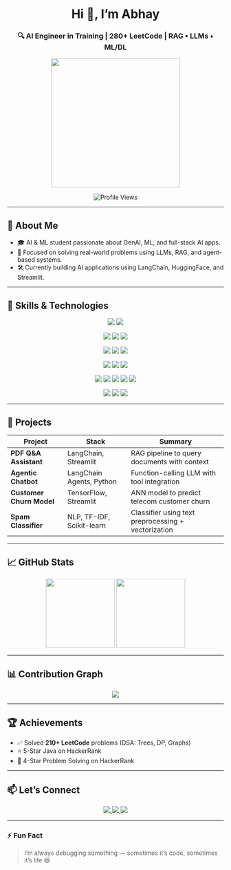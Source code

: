<!-- Banner -->
<h1 align="center">Hi 👋, I’m Abhay</h1>
<h3 align="center">🔍 AI Engineer in Training | 280+ LeetCode | RAG • LLMs • ML/DL</h3>

<p align="center">
  <img src="https://media.giphy.com/media/H7f5ZGjvKXBaLbBigO/giphy.gif" width="300"/>
</p>

<p align="center">
  <img src="https://komarev.com/ghpvc/?username=hey-abhay&label=Profile%20Views&color=0e75b6&style=flat" alt="Profile Views"/>
</p>

---

## 🚀 About Me

- 🎓 AI & ML student passionate about GenAI, ML, and full-stack AI apps.
- 🧠 Focused on solving real-world problems using LLMs, RAG, and agent-based systems.
- 🛠️ Currently building AI applications using LangChain, HuggingFace, and Streamlit.

---

## 🧠 Skills & Technologies

<p align="center">
  <!-- Languages -->
  <img src="https://img.shields.io/badge/-Python-3776AB?logo=python&logoColor=white&style=for-the-badge" />
  <img src="https://img.shields.io/badge/-Java-007396?logo=java&logoColor=white&style=for-the-badge" />
</p>

<p align="center">
  <!-- ML/DL -->
  <img src="https://img.shields.io/badge/-TensorFlow-FF6F00?logo=tensorflow&logoColor=white&style=for-the-badge" />
  <img src="https://img.shields.io/badge/-PyTorch-EE4C2C?logo=pytorch&logoColor=white&style=for-the-badge" />
  <img src="https://img.shields.io/badge/-scikit--learn-F7931E?logo=scikitlearn&logoColor=white&style=for-the-badge" />
</p>

<p align="center">
  <!-- Data Tools -->
  <img src="https://img.shields.io/badge/-NumPy-013243?logo=numpy&logoColor=white&style=for-the-badge" />
  <img src="https://img.shields.io/badge/-Pandas-150458?logo=pandas&logoColor=white&style=for-the-badge" />
  <img src="https://img.shields.io/badge/-Streamlit-FF4B4B?logo=streamlit&logoColor=white&style=for-the-badge" />
</p>

<p align="center">
  <!-- NLP / GenAI -->
  <img src="https://img.shields.io/badge/-HuggingFace-FCC624?logo=huggingface&logoColor=black&style=for-the-badge" />
  <img src="https://img.shields.io/badge/-LangChain-000000?logo=chainlink&logoColor=white&style=for-the-badge" />
  <img src="https://img.shields.io/badge/-OpenAI-412991?logo=openai&logoColor=white&style=for-the-badge" />
</p>

<p align="center">
  <!-- Concepts -->
  <img src="https://img.shields.io/badge/-Machine_Learning-00C7B7?style=for-the-badge" />
  <img src="https://img.shields.io/badge/-Deep_Learning-8E44AD?style=for-the-badge" />
  <img src="https://img.shields.io/badge/-RNN-3498DB?style=for-the-badge" />
  <img src="https://img.shields.io/badge/-LSTM-2ECC71?style=for-the-badge" />
  <img src="https://img.shields.io/badge/-RAG-FF7F50?style=for-the-badge" />
</p>

<p align="center">
  <!-- Tools -->
  <img src="https://img.shields.io/badge/-Git-F05032?logo=git&logoColor=white&style=for-the-badge" />
  <img src="https://img.shields.io/badge/-GitHub-181717?logo=github&logoColor=white&style=for-the-badge" />
  <img src="https://img.shields.io/badge/-VS_Code-007ACC?logo=visualstudiocode&logoColor=white&style=for-the-badge" />
</p>

---

## 🧾 Projects

| Project | Stack | Summary |
|--------|-------|---------|
| **PDF Q&A Assistant** | LangChain, Streamlit | RAG pipeline to query documents with context |
| **Agentic Chatbot** | LangChain Agents, Python | Function-calling LLM with tool integration |
| **Customer Churn Model** | TensorFlow, Streamlit | ANN model to predict telecom customer churn |
| **Spam Classifier** | NLP, TF-IDF, Scikit-learn | Classifier using text preprocessing + vectorization |

---

## 📈 GitHub Stats

<p align="center">
  <img src="https://github-readme-stats.vercel.app/api?username=hey-abhay&show_icons=true&theme=dracula" height="160"/>
  <img src="https://github-readme-streak-stats.herokuapp.com/?user=hey-abhay&theme=dracula" height="160"/>
</p>

---

## 📊 Contribution Graph

<p align="center">
  <img src="https://github-readme-activity-graph.vercel.app/graph?username=hey-abhay&theme=tokyo-night" />
</p>

---

## 🏆 Achievements

- ✅ Solved **210+ LeetCode** problems (DSA: Trees, DP, Graphs)
- ⭐ 5-Star Java on HackerRank  
- 🌟 4-Star Problem Solving on HackerRank

---

## 📫 Let’s Connect

<p align="center">
  <a href="https://linkedin.com/in/abhay-singh-b47405315">
    <img src="https://img.shields.io/badge/LinkedIn-Abhay-blue?style=for-the-badge&logo=linkedin" />
  </a>
  <a href="https://leetcode.com/_Bankai_/">
    <img src="https://img.shields.io/badge/LeetCode-Abhay-orange?style=for-the-badge&logo=leetcode" />
  </a>
  <a href="https://www.hackerrank.com/ai1a_2310286">
    <img src="https://img.shields.io/badge/HackerRank-Abhay-green?style=for-the-badge&logo=hackerrank" />
  </a>
</p>

---

### ⚡ Fun Fact

> I’m always debugging something — sometimes it’s code, sometimes it’s life 😄
